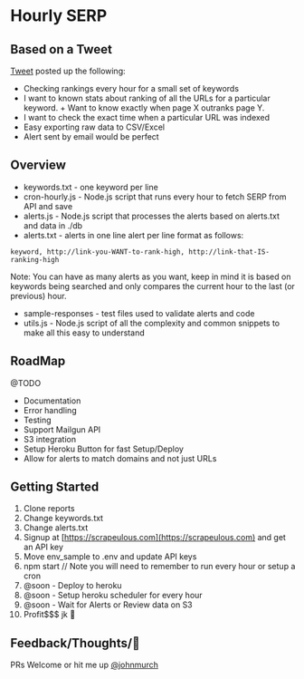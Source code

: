 # Hourly SERP

## Based on a Tweet
[Tweet](https://twitter.com/TomekRudzki/status/1149643843324669953) posted up the following:
* Checking rankings every hour for a small set of keywords
* I want to known stats about ranking of all the URLs for a particular keyword. + Want to know exactly when page X outranks page Y.
* I want to check the exact time when a particular URL was indexed
* Easy exporting raw data to CSV/Excel
* Alert sent by email would be perfect


## Overview
* keywords.txt - one keyword per line
* cron-hourly.js - Node.js script that runs every hour to fetch SERP from API and save
* alerts.js - Node.js script that processes the alerts based on alerts.txt and data in ./db
* alerts.txt - alerts in one line alert per line format as follows:
```
keyword, http://link-you-WANT-to-rank-high, http://link-that-IS-ranking-high
```
Note: You can have as many alerts as you want, keep in mind it is based on keywords being searched and only compares the current hour to the last (or previous) hour.
* sample-responses - test files used to validate alerts and code
* utils.js - Node.js script of all the complexity and common snippets to make all this easy to understand

## RoadMap
@TODO
- Documentation
- Error handling
- Testing
- Support Mailgun API
- S3 integration
- Setup Heroku Button for fast Setup/Deploy
- Allow for alerts to match domains and not just URLs

## Getting Started
1. Clone reports
2. Change keywords.txt
3. Change alerts.txt
4. Signup at [https://scrapeulous.com](https://scrapeulous.com) and get an API key
5. Move env_sample to .env and update API keys
6. npm start // Note you will need to remember to run every hour or setup a cron
7. @soon - Deploy to heroku
8. @soon - Setup heroku scheduler for every hour
9. @soon - Wait for Alerts or Review data on S3
10. Profit$$$ jk 🤣


## Feedback/Thoughts/🤔
PRs Welcome or hit me up [@johnmurch](https://twitter.com/johnmurch)
